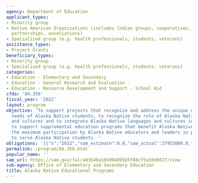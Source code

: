 ```yaml
---
agency: Department of Education
applicant_types:
- Minority group
- Native American Organizations (includes lndian groups, cooperatives, corporations,
  partnerships, associations)
- Specialized group (e.g. health professionals, students, veterans)
assistance_types:
- Project Grants
beneficiary_types:
- Minority group
- Specialized group (e.g. health professionals, students, veterans)
categories:
- Education - Elementary and Secondary
- Education - General Research and Evaluation
- Education - Resource Development and Support - School Aid
cfda: '84.356'
fiscal_year: '2022'
layout: program
objective: 'To support projects that recognize and address the unique educational
  needs of Alaska Native students, to recognize the role of Alaska Native languages
  and cultures and to integrate Alaska Native languages and cultures into education,
  to support supplemental education programs that benefit Alaska Natives, and to ensure
  the maximum participation by Alaska Native educators and leaders in programs designed
  to serve Alaska Native students. '
obligations: '[{"x":"2022","sam_estimate":0.0,"sam_actual":37953000.0,"usa_spending_actual":34574226.27},{"x":"2023","sam_estimate":44953000.0,"sam_actual":0.0,"usa_spending_actual":-303937.92},{"x":"2024","sam_estimate":44953000.0,"sam_actual":0.0,"usa_spending_actual":0.0}]'
permalink: /program/84.356.html
popular_name: ''
sam_url: https://sam.gov/fal/a83b4ba165004895b5f88cf5a3dd0827/view
sub-agency: Office of Elementary and Secondary Education
title: Alaska Native Educational Programs
---
```

